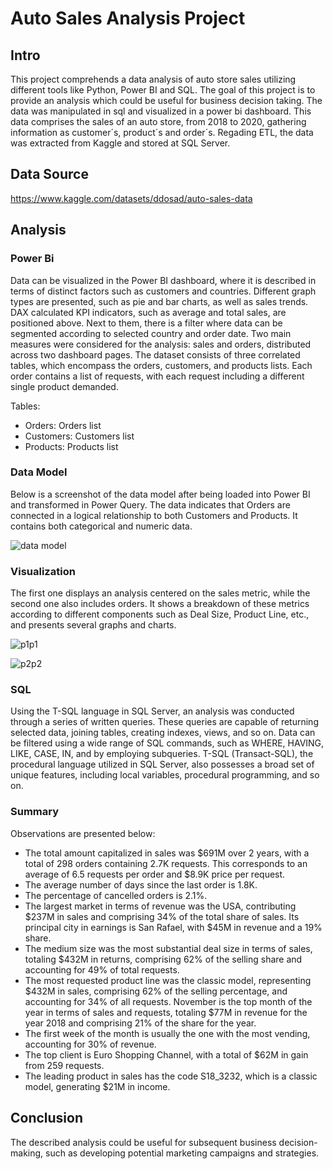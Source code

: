 # Auto Sales Analysis Project

## Intro
This project comprehends a data analysis of auto store sales utilizing different tools like Python, Power BI and SQL. The goal of this project is to provide an analysis which could be useful for business decision taking. The data was manipulated in sql and visualized in a power bi dashboard. This data comprises the sales of an auto store, from 2018 to 2020, gathering information as customer´s, product´s and order´s. Regading ETL, the data was extracted from Kaggle and stored at SQL Server. 

## Data Source 
https://www.kaggle.com/datasets/ddosad/auto-sales-data

## Analysis

### Power Bi 

Data can be visualized in the Power BI dashboard, where it is described in terms of distinct factors such as customers and countries. Different graph types are presented, such as pie and bar charts, as well as sales trends. DAX calculated KPI indicators, such as average and total sales, are positioned above. Next to them, there is a filter where data can be segmented according to selected country and order date. Two main measures were considered for the analysis: sales and orders, distributed across two dashboard pages. The dataset consists of three correlated tables, which encompass the orders, customers, and products lists. Each order contains a list of requests, with each request including a different single product demanded.


Tables:
- Orders: Orders list
- Customers: Customers list
- Products: Products list

### Data Model

Below is a screenshot of the data model after being loaded into Power BI and transformed in Power Query. The data indicates that Orders are connected in a logical relationship to both Customers and Products. It contains both categorical and numeric data.


![data model](https://github.com/CarlosLacerda1/Project-Auto-Sales-Analysis/assets/122105130/b77663d7-8069-4ace-a5ff-4f70a907f1c3)



### Visualization
 The first one displays an analysis centered on the sales metric, while the second one also includes orders. It shows a breakdown of these metrics according to different components such as Deal Size, Product Line, etc., and presents several graphs and charts.

![p1p1](https://github.com/CarlosLacerda1/Project-Auto-Sales-Analysis/assets/122105130/0843eaa4-e612-406d-add4-dba1f3cbb2d5)

![p2p2](https://github.com/CarlosLacerda1/Project-Auto-Sales-Analysis/assets/122105130/aeedf796-889c-458a-9cd5-3a49c80ea7fc)


### SQL 

Using the T-SQL language in SQL Server, an analysis was conducted through a series of written queries. These queries are capable of returning selected data, joining tables, creating indexes, views, and so on. Data can be filtered using a wide range of SQL commands, such as WHERE, HAVING, LIKE, CASE, IN, and by employing subqueries. T-SQL (Transact-SQL), the procedural language utilized in SQL Server, also possesses a broad set of unique features, including local variables, procedural programming, and so on.  
### Summary

Observations are presented below:

- The total amount capitalized in sales was $691M over 2 years, with a total of 298 orders containing 2.7K requests. This corresponds to an average of 6.5 requests per order and $8.9K price per request.
- The average number of days since the last order is 1.8K.
- The percentage of cancelled orders is 2.1%.
- The largest market in terms of revenue was the USA, contributing $237M in sales and comprising 34% of the total share of sales. Its principal city in earnings is San Rafael, with $45M in revenue and a 19% share.
- The medium size was the most substantial deal size in terms of sales, totaling $432M in returns, comprising 62% of the selling share and accounting for 49% of total requests.
- The most requested product line was the classic model, representing $432M in sales, comprising 62% of the selling percentage, and accounting for 34% of all requests.
November is the top month of the year in terms of sales and requests, totaling $77M in revenue for the year 2018 and comprising 21% of the share for the year.
- The first week of the month is usually the one with the most vending, accounting for 30% of revenue.
- The top client is Euro Shopping Channel, with a total of $62M in gain from 259 requests.
- The leading product in sales has the code S18_3232, which is a classic model, generating $21M in income.


## Conclusion

The described analysis could be useful for subsequent business decision-making, such as developing potential marketing campaigns and strategies.


                                                                                                                   
